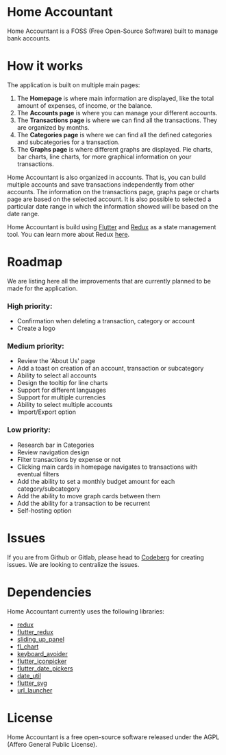 # Home Accountant

Home Accountant is a FOSS (Free Open-Source Software) built to manage bank accounts.

# How it works

The application is built on multiple main pages:
1. The **Homepage** is where main information are displayed, like the total amount of expenses, of income, or the balance.
2. The **Accounts page** is where you can manage your different accounts.
3. The **Transactions page** is where we can find all the transactions. They are organized by months.
4. The **Categories page** is where we can find all the defined categories and subcategories for a transaction.
5. The **Graphs page** is where different graphs are displayed. Pie charts, bar charts, line charts, for more graphical information on your transactions.

Home Accountant is also organized in accounts. That is, you can build multiple accounts and save transactions independently from other accounts. The information on the transactions page, graphs page or charts page are based on the selected account. It is also possible to selected a particular date range in which the information showed will be based on the date range.

Home Accountant is build using [Flutter](https://flutter.dev/) and [Redux](https://pub.dev/packages/redux) as a state management tool. You can learn more about Redux [here](https://redux.js.org/).

# Roadmap

We are listing here all the improvements that are currently planned to be made for the application.

### High priority:
* Confirmation when deleting a transaction, category or account
* Create a logo

### Medium priority:
* Review the 'About Us' page
* Add a toast on creation of an account, transaction or subcategory
* Ability to select all accounts
* Design the tooltip for line charts
* Support for different languages
* Support for multiple currencies
* Ability to select multiple accounts
* Import/Export option

### Low priority:
* Research bar in Categories
* Review navigation design
* Filter transactions by expense or not
* Clicking main cards in homepage navigates to transactions with eventual filters
* Add the ability to set a monthly budget amount for each category/subcategory
* Add the ability to move graph cards between them
* Add the ability for a transaction to be recurrent
* Self-hosting option

# Issues

If you are from Github or Gitlab, please head to [Codeberg](https://codeberg.org/joristruong/homeaccountant-app) for creating issues. We are looking to centralize the issues.

# Dependencies

Home Accountant currently uses the following libraries:
* [redux](https://pub.dev/packages/redux)
* [flutter_redux](https://pub.dev/packages/flutter_redux)
* [sliding_up_panel](https://pub.dev/packages/sliding_up_panel)
* [fl_chart](https://pub.dev/packages/fl_chart)
* [keyboard_avoider](https://pub.dev/packages/keyboard_avoider)
* [flutter_iconpicker](https://pub.dev/packages/flutter_iconpicker)
* [flutter_date_pickers](https://pub.dev/packages/flutter_date_pickers)
* [date_util](https://pub.dev/packages/date_util)
* [flutter_svg](https://pub.dev/packages/flutter_svg)
* [url_launcher](https://pub.dev/packages/url_launcher)

# License

Home Accountant is a free open-source software released under the AGPL (Affero General Public License).
